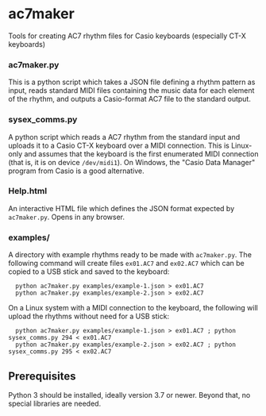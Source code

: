 # ac7maker
Tools for creating AC7 rhythm files for Casio keyboards (especially CT-X keyboards)

### ac7maker.py
This is a python script which takes a JSON file defining a rhythm pattern as input,
reads standard MIDI files containing the music data for each element of the rhythm,
and outputs a Casio-format AC7 file to the standard output.

### sysex_comms.py
A python script which reads a AC7 rhythm from the standard input and uploads it
to a Casio CT-X keyboard over a MIDI connection. This is Linux-only and assumes that
the keyboard is the first enumerated MIDI connection (that is, it is on device
`/dev/midi1`). On Windows, the "Casio Data Manager" program
from Casio is a good alternative.

### Help.html
An interactive HTML file which defines the JSON format expected by `ac7maker.py`.
Opens in any browser.

### examples/
A directory with example rhythms ready to be made with `ac7maker.py`. The
following command will create files `ex01.AC7` and `ex02.AC7` which can be copied
to a USB stick and saved to the keyboard:
```
  python ac7maker.py examples/example-1.json > ex01.AC7
  python ac7maker.py examples/example-2.json > ex02.AC7
```

On a Linux system with a MIDI connection to the keyboard, the following
will upload the rhythms without need for a USB stick:
```
  python ac7maker.py examples/example-1.json > ex01.AC7 ; python sysex_comms.py 294 < ex01.AC7
  python ac7maker.py examples/example-2.json > ex02.AC7 ; python sysex_comms.py 295 < ex02.AC7
```

## Prerequisites
Python 3 should be installed, ideally version 3.7 or newer. Beyond that, no special libraries
are needed.
